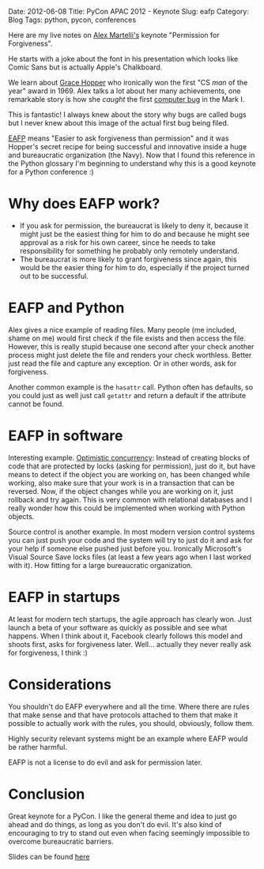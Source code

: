 Date: 2012-06-08
Title: PyCon APAC 2012 - Keynote
Slug: eafp
Category: Blog
Tags: python, pycon, conferences

Here are my live notes on [Alex Martelli's](https://plus.google.com/106273672060692715136/about)
keynote "Permission for Forgiveness".

He starts with a joke about the font in his presentation which looks like
Comic Sans but is actually Apple's Chalkboard.

We learn about [Grace Hopper](https://en.wikipedia.org/wiki/Grace_Hopper) who
ironically won the first "CS _man_ of the year" award in 1969. Alex talks a lot
about her many achievements, one remarkable story is how she _caught_ the first
[computer bug](https://en.wikipedia.org/wiki/File:H96566k.jpg) in the Mark I.

This is fantastic! I always knew about the story why bugs are called bugs but I
never knew about this image of the actual first bug being filed.

[EAFP](http://docs.python.org/glossary.html#term-eafp) means "Easier to ask
forgiveness than permission" and it was Hopper's secret recipe for being
successful and innovative inside a huge and bureaucratic organization (the
Navy). Now that I found this reference in the Python glossary I'm beginning to
understand why this is a good keynote for a Python conference :)

# Why does EAFP work?

* If you ask for permission, the bureaucrat is likely to deny it, because it
  might just be the easiest thing for him to do and because he might see
  approval as a risk for his own career, since he needs to take responsibility
  for something he probably only remotely understand.
* The bureaucrat is more likely to grant forgiveness since again, this would
  be the easier thing for him to do, especially if the project turned out to
  be successful.

# EAFP and Python

Alex gives a nice example of reading files. Many people (me included, shame on
me) would first check if the file exists and then access the file. However,
this is really stupid because one second after your check another process might
just delete the file and renders your check worthless. Better just read the
file and capture any exception. Or in other words, ask for forgiveness.

Another common example is the ``hasattr`` call. Python often has defaults,
so you could just as well just call ``getattr`` and return a default if
the attribute cannot be found.

# EAFP in software

Interesting example. [Optimistic concurrency](https://en.wikipedia.org/wiki/Optimistic_concurrency_control):
Instead of creating blocks of code that are protected by locks (asking for
permission), just do it, but have means to detect if the object you are working
on, has been changed while working, also make sure that your work is in a
transaction that can be reversed. Now, if the object changes while you are
working on it, just rollback and try again. This is very common with relational
databases and I really wonder how this could be implemented when working with
Python objects.

Source control is another example. In most modern version control systems you
can just push your code and the system will try to just do it and ask for your
help if someone else pushed just before you. Ironically Microsoft's Visual
Source Save locks files (at least a few years ago when I last worked with it).
How fitting for a large bureaucratic organization.

# EAFP in startups

At least for modern tech startups, the agile approach has clearly won. Just
launch a beta of your software as quickly as possible and see what happens.
When I think about it, Facebook clearly follows this model and shoots first,
asks for forgiveness later. Well... actually they never really ask for
forgiveness, I think :)

# Considerations

You shouldn't do EAFP everywhere and all the time. Where there are rules that
make sense and that have protocols attached to them that make it possible to
actually work with the rules, you should, obviously, follow them.

Highly security relevant systems might be an example where EAFP would be rather
harmful.

EAFP is not a license to do evil and ask for permission later.

# Conclusion

Great keynote for a PyCon. I like the general theme and idea to just go ahead
and do things, as long as you don't do evil. It's also kind of encouraging to
try to stand out even when facing seemingly impossible to overcome bureaucratic
barriers.

Slides can be found [here](http;//www.aleax.it/pycon12ap_fop.pdf)
